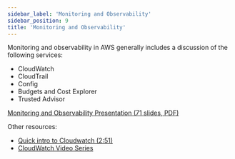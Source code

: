 ```yaml
---
sidebar_label: 'Monitoring and Observability'
sidebar_position: 9
title: 'Monitoring and Observability'
---
```


Monitoring and observability in AWS generally includes a discussion of the following services:
* CloudWatch
* CloudTrail 
* Config
* Budgets and Cost Explorer
* Trusted Advisor

[Monitoring and Observability Presentation (71 slides, PDF)](/assets/monitoring.pdf)

Other resources:
* [Quick intro to Cloudwatch (2:51)](https://www.youtube.com/watch?v=Xg4yz33vvvU&pp=ygUOYXdzIGNsb3Vkd2F0Y2g%3D)
* [CloudWatch Video Series](https://www.youtube.com/watch?v=k7wuIrHU4UY&list=PL9nWRykSBSFir2FLla2thQkEwmLpxPega)